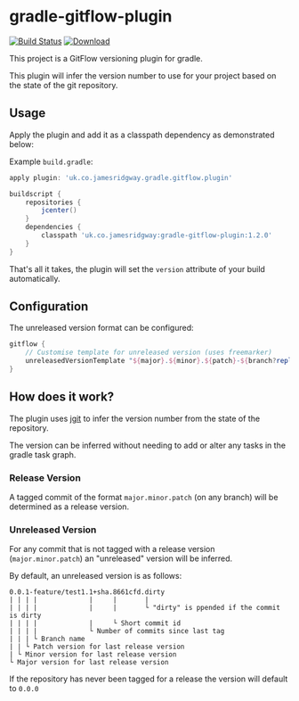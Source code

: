 # gradle-gitflow-plugin
[![Build Status](https://travis-ci.org/jamesridgway/gradle-gitflow-plugin.svg?branch=master)](https://travis-ci.org/jamesridgway/gradle-gitflow-plugin)
[ ![Download](https://api.bintray.com/packages/jamesridgway/gradle-plugins/uk.co.jamesridgway%3Agradle-gitflow-plugin/images/download.svg) ](https://bintray.com/jamesridgway/gradle-plugins/uk.co.jamesridgway%3Agradle-gitflow-plugin/_latestVersion)

This project is a GitFlow versioning plugin for gradle.

This plugin will infer the version number to use for your project based on the state of the git repository.

## Usage
Apply the plugin and add it as a classpath dependency as demonstrated below:

Example `build.gradle`:

```groovy
apply plugin: 'uk.co.jamesridgway.gradle.gitflow.plugin'

buildscript {
    repositories {
        jcenter()
    }
    dependencies {
        classpath 'uk.co.jamesridgway:gradle-gitflow-plugin:1.2.0'
    }
}
```


That's all it takes, the plugin will set the `version` attribute of your build automatically.

## Configuration
The unreleased version format can be configured:

```groovy
gitflow {
    // Customise template for unreleased version (uses freemarker)
    unreleasedVersionTemplate "${major}.${minor}.${patch}-${branch?replace('/', '_')}.${commitsSinceLastTag}+sha.${commitId?substring(0,7)}${dirty?then('.dirty','')}"
}
```

## How does it work?
The plugin uses [jgit](https://github.com/eclipse/jgit) to infer the version number from the state of the repository.

The version can be inferred without needing to add or alter any tasks in the gradle task graph.

### Release Version
A tagged commit of the format `major.minor.patch` (on any branch) will be determined as a release version.

### Unreleased Version
For any commit that is not tagged with a release version (`major.minor.patch`) an "unreleased" version will be inferred.

By default, an unreleased version is as follows:

    0.0.1-feature/test1.1+sha.8661cfd.dirty
    | | | |             |     |       |
    | | | |             |     |       └ "dirty" is ppended if the commit is dirty
    | | | |             |     └ Short commit id
    | | | |             └ Number of commits since last tag
    | | | └ Branch name
    | | └ Patch version for last release version
    | └ Minor version for last release version
    └ Major version for last release version

If the repository has never been tagged for a release the version will default to `0.0.0`
